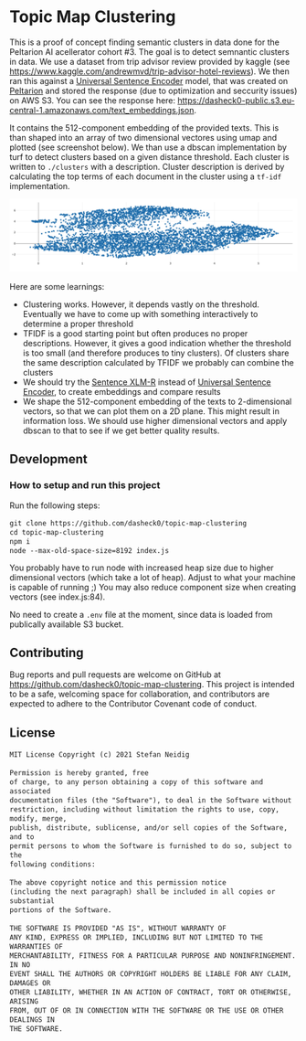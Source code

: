 # Topic Map Clustering 
<!-- section: Introduction -->
<!-- Describe briefly what your software is. What problem does it solve? At what target audience is it aimed? -->
This is a proof of concept finding semantic clusters in data done for the Peltarion AI acellerator cohort #3. The goal is to detect semnantic clusters in data. We use a dataset from trip advisor review provided by kaggle (see https://www.kaggle.com/andrewmvd/trip-advisor-hotel-reviews). We then ran this against a [Universal Sentence Encoder](https://peltarion.com/knowledge-center/documentation/modeling-view/build-an-ai-model/blocks/universal-sentence-encoder) model, that was created on [Peltarion](https://peltarion.com) and stored the response (due to optimization and seccurity issues) on AWS S3. You can see the response here: https://dasheck0-public.s3.eu-central-1.amazonaws.com/text_embeddings.json.

It contains the 512-component embedding of the provided texts. This is than shaped into an array of two dimensional vectores using umap and plotted (see screenshot below). We than use a dbscan implementation by turf to detect clusters based on a given distance threshold. Each cluster is written to  `./clusters` with a description. Cluster description is derived by calculating the top terms of each document in the cluster using a `tf-idf` implementation.

![Cluster](art/cluster.png)

Here are some learnings:
- Clustering works. However, it depends vastly on the threshold. Eventually we have to come up with something interactively to determine a proper threshold
- TFIDF is a good starting point but often produces no proper descriptions. However, it gives a good indication whether the threshold is too small (and therefore produces to tiny clusters). Of clusters share the same description calculated by TFIDF we probably can combine the clusters
- We should try the [Sentence XLM-R](https://peltarion.com/knowledge-center/documentation/modeling-view/build-an-ai-model/blocks/xlm-r-encoder) instead of [Universal Sentence Encoder](https://peltarion.com/knowledge-center/documentation/modeling-view/build-an-ai-model/blocks/universal-sentence-encoder), to create embeddings and compare results
- We shape the 512-component embedding of the texts to 2-dimensional vectors, so that we can plot them on a 2D plane. This might result in information loss. We should use higher dimensional vectors and apply dbscan to that to see if we get better quality results.

## Development
<!-- section: Development -->
<!-- If you software is developed within a team you shhould include this section. Describe how to setup thhe project. Include dependencies, conventions and other things to know in order to start developing. In short: After reading this section everyone should be able to develop this piece of software. -->
<!--
Possible subsections

### Commit messages
### How to publish a release
### Tests
-->
### How to setup and run this project
Run the following steps:
```
git clone https://github.com/dasheck0/topic-map-clustering
cd topic-map-clustering
npm i 
node --max-old-space-size=8192 index.js 
```

You probably have to run node with increased heap size due to higher dimensional vectors (which take a lot of heap). Adjust to what your machine is capable of running ;) You may also reduce component size when creating vectors (see index.js:84).

No need to create a `.env` file at the moment, since data is loaded from publically available S3 bucket.

## Contributing
<!-- section: Contributing -->
<!-- Describe what action one should take in order to contribute. Does a certain styleguide has to be adhered. How can one apply changes (i.e. push vs. pull request)? -->
Bug reports and pull requests are welcome on GitHub at https://github.com/dasheck0/topic-map-clustering. This project is intended to be a safe, welcoming space for collaboration, and contributors are expected to adhere to the Contributor Covenant code of conduct.

## License
<!-- section: License -->
<!-- Describe the license under which your software is published. Note that an unlicensed piece of software is most likely never used. So do not skip tihs part! -->
```
MIT License Copyright (c) 2021 Stefan Neidig

Permission is hereby granted, free
of charge, to any person obtaining a copy of this software and associated
documentation files (the "Software"), to deal in the Software without
restriction, including without limitation the rights to use, copy, modify, merge,
publish, distribute, sublicense, and/or sell copies of the Software, and to
permit persons to whom the Software is furnished to do so, subject to the
following conditions:

The above copyright notice and this permission notice
(including the next paragraph) shall be included in all copies or substantial
portions of the Software.

THE SOFTWARE IS PROVIDED "AS IS", WITHOUT WARRANTY OF
ANY KIND, EXPRESS OR IMPLIED, INCLUDING BUT NOT LIMITED TO THE WARRANTIES OF
MERCHANTABILITY, FITNESS FOR A PARTICULAR PURPOSE AND NONINFRINGEMENT. IN NO
EVENT SHALL THE AUTHORS OR COPYRIGHT HOLDERS BE LIABLE FOR ANY CLAIM, DAMAGES OR
OTHER LIABILITY, WHETHER IN AN ACTION OF CONTRACT, TORT OR OTHERWISE, ARISING
FROM, OUT OF OR IN CONNECTION WITH THE SOFTWARE OR THE USE OR OTHER DEALINGS IN
THE SOFTWARE.
```
